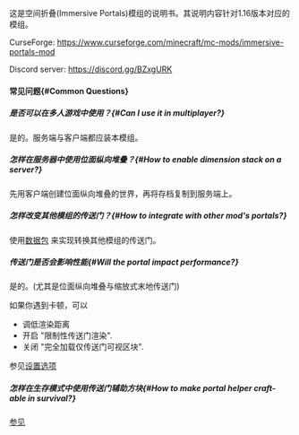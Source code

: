 
这是空间折叠(Immersive Portals)模组的说明书。其说明内容针对1.16版本对应的模组。

CurseForge: https://www.curseforge.com/minecraft/mc-mods/immersive-portals-mod

Discord server: https://discord.gg/BZxgURK

#### 常见问题{#Common Questions}

##### 是否可以在多人游戏中使用？{#Can I use it in multiplayer?}

是的。服务端与客户端都应装本模组。

##### 怎样在服务器中使用位面纵向堆叠？{#How to enable dimension stack on a server?}

先用客户端创建位面纵向堆叠的世界，再将存档复制到服务端上。


##### 怎样改变其他模组的传送门？{#How to integrate with other mod's portals?}

使用[数据包](https://github.com/qouteall/ImmersivePortalsMod/wiki/Datapack-Based-Custom-Portal-Generation#convert_vanilla_nether_portaljson-convent-vanilla-nether-portals-into-see-through-portals-if-the-shapes-are-compatible) 来实现转换其他模组的传送门。

##### 传送门是否会影响性能{#Will the portal impact performance?}

是的。(尤其是位面纵向堆叠与缩放式末地传送门)

如果你遇到卡顿，可以
* 调低渲染距离
* 开启 "限制性传送门渲染".
* 关闭 "完全加载仅传送门可视区块".

参见[设置选项](https://github.com/qouteall/ImmersivePortalsMod/wiki/Config-Options)

##### 怎样在生存模式中使用传送门辅助方块{#How to make portal helper craft-able in survival?}

[参见](https://github.com/qouteall/ImmersivePortalsMod/wiki/Portal-Customization#how-to-use-similar-functionality-in-survival-mode)